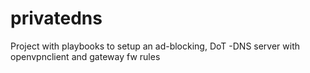 # privatedns
Project with playbooks to setup an ad-blocking, DoT -DNS server with openvpnclient and gateway fw rules
